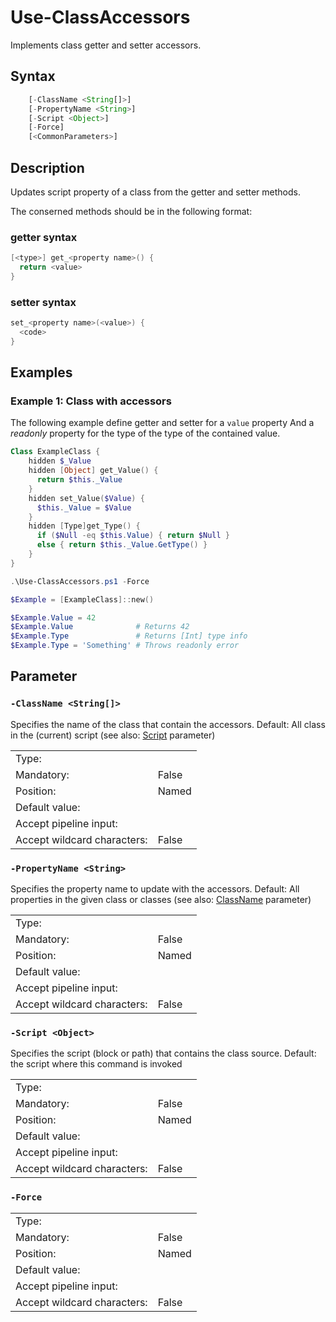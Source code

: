 <!-- markdownlint-disable MD033 -->
# Use-ClassAccessors

Implements class getter and setter accessors.

## Syntax

```JavaScript
    [-ClassName <String[]>]
    [-PropertyName <String>]
    [-Script <Object>]
    [-Force]
    [<CommonParameters>]
```

## Description

Updates script property of a class from the getter and setter methods.

The conserned methods should be in the following format:

### getter syntax

```PowerShell
[<type>] get_<property name>() {
  return <value>
}
```

### setter syntax

```PowerShell
set_<property name>(<value>) {
  <code>
}
```

## Examples

### Example 1: Class with accessors

The following example define getter and setter for a `value` property
And a _readonly_ property for the type of the type of the contained value.

```PowerShell
Class ExampleClass {
    hidden $_Value
    hidden [Object] get_Value() {
      return $this._Value
    }
    hidden set_Value($Value) {
      $this._Value = $Value
    }
    hidden [Type]get_Type() {
      if ($Null -eq $this.Value) { return $Null }
      else { return $this._Value.GetType() }
    }
}

.\Use-ClassAccessors.ps1 -Force

$Example = [ExampleClass]::new()

$Example.Value = 42
$Example.Value              # Returns 42
$Example.Type               # Returns [Int] type info
$Example.Type = 'Something' # Throws readonly error
```

## Parameter

### <a id="-classname">**`-ClassName <String[]>`**</a>

Specifies the name of the class that contain the accessors.
Default: All class in the (current) script (see also: [Script](#script) parameter)

<table>
<tr><td>Type:</td><td></td></tr>
<tr><td>Mandatory:</td><td>False</td></tr>
<tr><td>Position:</td><td>Named</td></tr>
<tr><td>Default value:</td><td></td></tr>
<tr><td>Accept pipeline input:</td><td></td></tr>
<tr><td>Accept wildcard characters:</td><td>False</td></tr>
</table>

### <a id="-propertyname">**`-PropertyName <String>`**</a>

Specifies the property name to update with the accessors.
Default: All properties in the given class or classes (see also: [ClassName](#classname) parameter)

<table>
<tr><td>Type:</td><td></td></tr>
<tr><td>Mandatory:</td><td>False</td></tr>
<tr><td>Position:</td><td>Named</td></tr>
<tr><td>Default value:</td><td></td></tr>
<tr><td>Accept pipeline input:</td><td></td></tr>
<tr><td>Accept wildcard characters:</td><td>False</td></tr>
</table>

### <a id="-script">**`-Script <Object>`**</a>

Specifies the script (block or path) that contains the class source.
Default: the script where this command is invoked

<table>
<tr><td>Type:</td><td></td></tr>
<tr><td>Mandatory:</td><td>False</td></tr>
<tr><td>Position:</td><td>Named</td></tr>
<tr><td>Default value:</td><td></td></tr>
<tr><td>Accept pipeline input:</td><td></td></tr>
<tr><td>Accept wildcard characters:</td><td>False</td></tr>
</table>

### <a id="-force">**`-Force`**</a>

<table>
<tr><td>Type:</td><td></td></tr>
<tr><td>Mandatory:</td><td>False</td></tr>
<tr><td>Position:</td><td>Named</td></tr>
<tr><td>Default value:</td><td></td></tr>
<tr><td>Accept pipeline input:</td><td></td></tr>
<tr><td>Accept wildcard characters:</td><td>False</td></tr>
</table>

